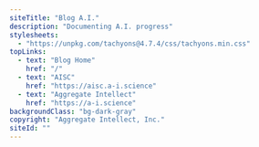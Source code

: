 ```yaml
---
siteTitle: "Blog A.I."
description: "Documenting A.I. progress"
stylesheets:
  - "https://unpkg.com/tachyons@4.7.4/css/tachyons.min.css"
topLinks:
  - text: "Blog Home"
    href: "/"
  - text: "AISC"
    href: "https://aisc.a-i.science"
  - text: "Aggregate Intellect"
    href: "https://a-i.science"
backgroundClass: "bg-dark-gray"
copyright: "Aggregate Intellect, Inc."
siteId: ""
---
```


